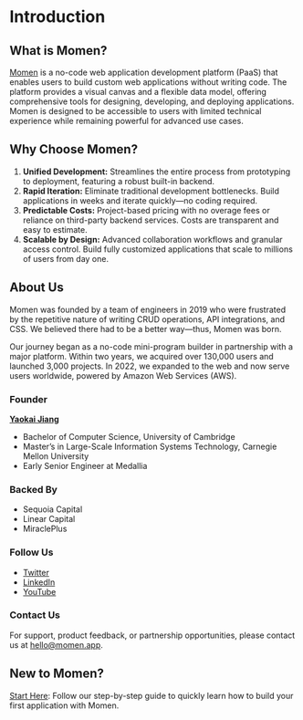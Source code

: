 # Introduction

## What is Momen?

[Momen](http://momen.app) is a no-code web application development platform (PaaS) that enables users to build custom web applications without writing code. The platform provides a visual canvas and a flexible data model, offering comprehensive tools for designing, developing, and deploying applications. Momen is designed to be accessible to users with limited technical experience while remaining powerful for advanced use cases.

## Why Choose Momen?

1. **Unified Development:** Streamlines the entire process from prototyping to deployment, featuring a robust built-in backend.
2. **Rapid Iteration:** Eliminate traditional development bottlenecks. Build applications in weeks and iterate quickly—no coding required.
3. **Predictable Costs:** Project-based pricing with no overage fees or reliance on third-party backend services. Costs are transparent and easy to estimate.
4. **Scalable by Design:** Advanced collaboration workflows and granular access control. Build fully customized applications that scale to millions of users from day one.

## About Us

Momen was founded by a team of engineers in 2019 who were frustrated by the repetitive nature of writing CRUD operations, API integrations, and CSS. We believed there had to be a better way—thus, Momen was born.

Our journey began as a no-code mini-program builder in partnership with a major platform. Within two years, we acquired over 130,000 users and launched 3,000 projects. In 2022, we expanded to the web and now serve users worldwide, powered by Amazon Web Services (AWS).

### Founder

[**Yaokai Jiang**](https://www.linkedin.com/in/yaokai-jiang-21894924/)

- Bachelor of Computer Science, University of Cambridge
- Master’s in Large-Scale Information Systems Technology, Carnegie Mellon University
- Early Senior Engineer at Medallia

### Backed By

- Sequoia Capital
- Linear Capital
- MiraclePlus

### Follow Us

- [Twitter](https://twitter.com/Momen_HQ)
- [LinkedIn](https://www.linkedin.com/company/momen-hq/)
- [YouTube](https://www.youtube.com/channel/UCItxhdjDH1L-C5Nhx7_AKYQ)

### Contact Us

For support, product feedback, or partnership opportunities, please contact us at [hello@momen.app](mailto:hello@momen.app).

## New to Momen?

[Start Here](tutorial/how-to-build-a-cms-mvp-version-in-hours.md): Follow our step-by-step guide to quickly learn how to build your first application with Momen.
